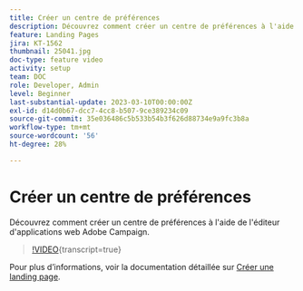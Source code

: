 ```yaml
---
title: Créer un centre de préférences
description: Découvrez comment créer un centre de préférences à l'aide de l'éditeur d'applications web Adobe Campaign.
feature: Landing Pages
jira: KT-1562
thumbnail: 25041.jpg
doc-type: feature video
activity: setup
team: DOC
role: Developer, Admin
level: Beginner
last-substantial-update: 2023-03-10T00:00:00Z
exl-id: d14d0b67-dcc7-4cc8-b507-9ce389234c09
source-git-commit: 35e036486c5b533b54b3f626d88734e9a9fc3b8a
workflow-type: tm+mt
source-wordcount: '56'
ht-degree: 28%

---
```


# Créer un centre de préférences

Découvrez comment créer un centre de préférences à l&#39;aide de l&#39;éditeur d&#39;applications web Adobe Campaign.

>[!VIDEO](https://video.tv.adobe.com/v/25041?quality=12&learn=on){transcript=true}

Pour plus d’informations, voir la documentation détaillée sur [Créer une landing page](https://experienceleague.adobe.com/docs/campaign-classic/using/designing-content/editing-html-content/creating-a-landing-page.html?lang=fr).
